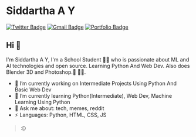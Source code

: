 # Siddartha A Y  
[![Twitter Badge](https://img.shields.io/badge/-@siddarthaay1-1ca0f1?style=flat-square&labelColor=1ca0f1&logo=twitter&logoColor=white&link=https://twitter.com/siddarthaay1)](https://twitter.com/siddarthaay1) 
[![Gmail Badge](https://img.shields.io/badge/-siddartha_ay@protonmail.com-c14438?style=flat-square&logo=Gmail&logoColor=white&link=mailto:siddartha_ay@protonmail.com)](mailto:siddartha_ay@protonmail.com)
[![Portfolio Badge](https://img.shields.io/badge/-SiddarthAA.github.io-orange?style=flat-square&logo=html5&logoColor=white&link=https://SiddarthAA.github.io)](https://github.com/SiddarthAA)

## Hi 👋
I'm Siddartha A Y, I'm a School Student 👨‍💻 who is passionate about ML and AI technologies and open source. Learning Python And Web Dev. Also does Blender 3D and Photoshop.📸 
🏄‍♂️. 

- 🔭 I’m currently working on Intermediate Projects Using Python And Basic Web Dev
- 🌱 I’m currently learning Python(Intermediate), Web Dev, Machine Learning Using Python
- 💬 Ask me about: tech, memes, reddit
- ⚡ Languages: Python, HTML, CSS, JS


> :D
